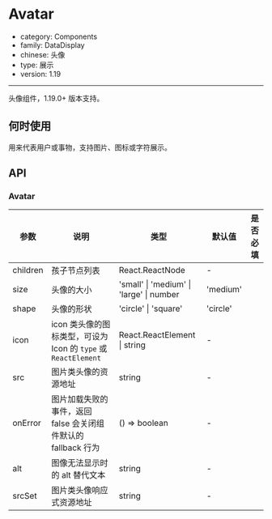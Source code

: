 # Avatar

-   category: Components
-   family: DataDisplay
-   chinese: 头像
-   type: 展示
-   version: 1.19

---

头像组件，1.19.0+ 版本支持。

## 何时使用

用来代表用户或事物，支持图片、图标或字符展示。

## API

### Avatar

| 参数     | 说明                                                           | 类型                                     | 默认值   | 是否必填 |
| -------- | -------------------------------------------------------------- | ---------------------------------------- | -------- | -------- |
| children | 孩子节点列表                                                   | React.ReactNode                          | -        |          |
| size     | 头像的大小                                                     | 'small' \| 'medium' \| 'large' \| number | 'medium' |          |
| shape    | 头像的形状                                                     | 'circle' \| 'square'                     | 'circle' |          |
| icon     | icon 类头像的图标类型，可设为 Icon 的 `type` 或 `ReactElement` | React.ReactElement \| string             | -        |          |
| src      | 图片类头像的资源地址                                           | string                                   | -        |          |
| onError  | 图片加载失败的事件，返回 false 会关闭组件默认的 fallback 行为  | () => boolean                            | -        |          |
| alt      | 图像无法显示时的 alt 替代文本                                  | string                                   | -        |          |
| srcSet   | 图片类头像响应式资源地址                                       | string                                   | -        |          |
